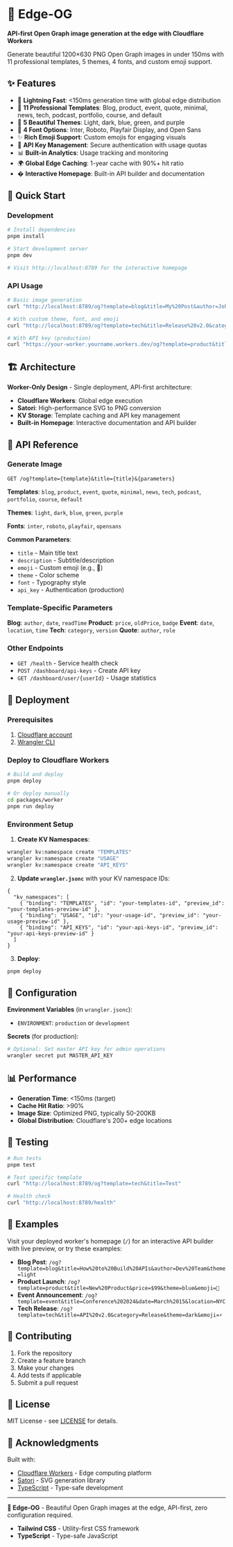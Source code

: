 # 🎨 Edge-OG

**API-first Open Graph image generation at the edge with Cloudflare Workers**

Generate beautiful 1200×630 PNG Open Graph images in under 150ms with 11 professional templates, 5 themes, 4 fonts, and custom emoji support.

## ✨ Features

- 🚀 **Lightning Fast**: <150ms generation time with global edge distribution
- 🎨 **11 Professional Templates**: Blog, product, event, quote, minimal, news, tech, podcast, portfolio, course, and default
- 🌈 **5 Beautiful Themes**: Light, dark, blue, green, and purple
- 📝 **4 Font Options**: Inter, Roboto, Playfair Display, and Open Sans
- ✨ **Rich Emoji Support**: Custom emojis for engaging visuals
- 🔑 **API Key Management**: Secure authentication with usage quotas
- 📊 **Built-in Analytics**: Usage tracking and monitoring
- 🌍 **Global Edge Caching**: 1-year cache with 90%+ hit ratio
- � **Interactive Homepage**: Built-in API builder and documentation

## 🚀 Quick Start

### Development

```bash
# Install dependencies
pnpm install

# Start development server
pnpm dev

# Visit http://localhost:8789 for the interactive homepage
```

### API Usage

```bash
# Basic image generation
curl "http://localhost:8789/og?template=blog&title=My%20Post&author=John%20Doe"

# With custom theme, font, and emoji
curl "http://localhost:8789/og?template=tech&title=Release%20v2.0&category=API&theme=blue&font=roboto&emoji=🚀"

# With API key (production)
curl "https://your-worker.yourname.workers.dev/og?template=product&title=My%20Product&price=$99&api_key=edgeog_..."
```

## 🏗️ Architecture

**Worker-Only Design** - Single deployment, API-first architecture:

- **Cloudflare Workers**: Global edge execution
- **Satori**: High-performance SVG to PNG conversion
- **KV Storage**: Template caching and API key management
- **Built-in Homepage**: Interactive documentation and API builder
## 📖 API Reference

### Generate Image
```
GET /og?template={template}&title={title}&{parameters}
```

**Templates**: `blog`, `product`, `event`, `quote`, `minimal`, `news`, `tech`, `podcast`, `portfolio`, `course`, `default`

**Themes**: `light`, `dark`, `blue`, `green`, `purple`

**Fonts**: `inter`, `roboto`, `playfair`, `opensans`

**Common Parameters**:
- `title` - Main title text
- `description` - Subtitle/description
- `emoji` - Custom emoji (e.g., 🚀)
- `theme` - Color scheme
- `font` - Typography style
- `api_key` - Authentication (production)

### Template-Specific Parameters

**Blog**: `author`, `date`, `readTime`
**Product**: `price`, `oldPrice`, `badge`
**Event**: `date`, `location`, `time`
**Tech**: `category`, `version`
**Quote**: `author`, `role`

### Other Endpoints
- `GET /health` - Service health check
- `POST /dashboard/api-keys` - Create API key
- `GET /dashboard/user/{userId}` - Usage statistics

## 🚀 Deployment

### Prerequisites
1. [Cloudflare account](https://cloudflare.com)
2. [Wrangler CLI](https://developers.cloudflare.com/workers/wrangler/)

### Deploy to Cloudflare Workers

```bash
# Build and deploy
pnpm deploy

# Or deploy manually
cd packages/worker
pnpm run deploy
```

### Environment Setup

1. **Create KV Namespaces**:
```bash
wrangler kv:namespace create "TEMPLATES"
wrangler kv:namespace create "USAGE" 
wrangler kv:namespace create "API_KEYS"
```

2. **Update `wrangler.jsonc`** with your KV namespace IDs:
```jsonc
{
  "kv_namespaces": [
    { "binding": "TEMPLATES", "id": "your-templates-id", "preview_id": "your-templates-preview-id" },
    { "binding": "USAGE", "id": "your-usage-id", "preview_id": "your-usage-preview-id" },
    { "binding": "API_KEYS", "id": "your-api-keys-id", "preview_id": "your-api-keys-preview-id" }
  ]
}
```

3. **Deploy**:
```bash
pnpm deploy
```

## 🔧 Configuration

**Environment Variables** (in `wrangler.jsonc`):
- `ENVIRONMENT`: `production` or `development`

**Secrets** (for production):
```bash
# Optional: Set master API key for admin operations
wrangler secret put MASTER_API_KEY
```

## 📊 Performance

- **Generation Time**: <150ms (target)
- **Cache Hit Ratio**: >90%
- **Image Size**: Optimized PNG, typically 50-200KB
- **Global Distribution**: Cloudflare's 200+ edge locations

## 🧪 Testing

```bash
# Run tests
pnpm test

# Test specific template
curl "http://localhost:8789/og?template=tech&title=Test"

# Health check
curl "http://localhost:8789/health"
```

## 📝 Examples

Visit your deployed worker's homepage (`/`) for an interactive API builder with live preview, or try these examples:

- **Blog Post**: `/og?template=blog&title=How%20to%20Build%20APIs&author=Dev%20Team&theme=light`
- **Product Launch**: `/og?template=product&title=New%20Product&price=$99&theme=blue&emoji=🚀`
- **Event Announcement**: `/og?template=event&title=Conference%202024&date=March%2015&location=NYC`
- **Tech Release**: `/og?template=tech&title=API%20v2.0&category=Release&theme=dark&emoji=⚡`

## 🤝 Contributing

1. Fork the repository
2. Create a feature branch
3. Make your changes
4. Add tests if applicable
5. Submit a pull request

## 📄 License

MIT License - see [LICENSE](LICENSE) for details.

## 🙏 Acknowledgments

Built with:
- [Cloudflare Workers](https://workers.cloudflare.com/) - Edge computing platform
- [Satori](https://github.com/vercel/satori) - SVG generation library
- [TypeScript](https://www.typescriptlang.org/) - Type-safe development

---

**🎨 Edge-OG** - Beautiful Open Graph images at the edge, API-first, zero configuration required.
- **Tailwind CSS** - Utility-first CSS framework
- **TypeScript** - Type-safe JavaScript
